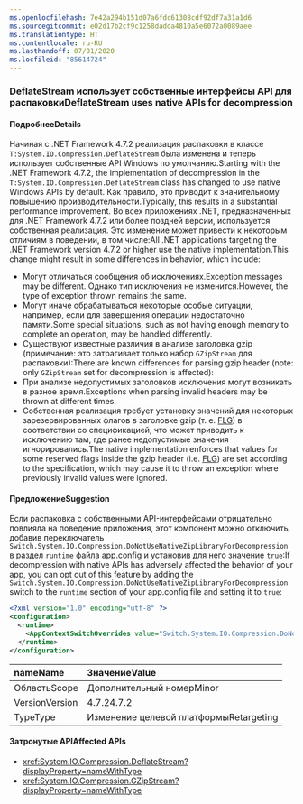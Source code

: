 ```yaml
---
ms.openlocfilehash: 7e42a294b151d07a6fdc61308cdf92df7a31a1d6
ms.sourcegitcommit: e02d17b2cf9c1258dadda4810a5e6072a0089aee
ms.translationtype: HT
ms.contentlocale: ru-RU
ms.lasthandoff: 07/01/2020
ms.locfileid: "85614724"
---
```

### <a name="deflatestream-uses-native-apis-for-decompression"></a><span data-ttu-id="7c999-101">DeflateStream использует собственные интерфейсы API для распаковки</span><span class="sxs-lookup"><span data-stu-id="7c999-101">DeflateStream uses native APIs for decompression</span></span>

#### <a name="details"></a><span data-ttu-id="7c999-102">Подробнее</span><span class="sxs-lookup"><span data-stu-id="7c999-102">Details</span></span>

<span data-ttu-id="7c999-103">Начиная с .NET Framework 4.7.2 реализация распаковки в классе `T:System.IO.Compression.DeflateStream` была изменена и теперь использует собственные API Windows по умолчанию.</span><span class="sxs-lookup"><span data-stu-id="7c999-103">Starting with the .NET Framework 4.7.2, the implementation of decompression in the `T:System.IO.Compression.DeflateStream` class has changed to use native Windows APIs by default.</span></span> <span data-ttu-id="7c999-104">Как правило, это приводит к значительному повышению производительности.</span><span class="sxs-lookup"><span data-stu-id="7c999-104">Typically, this results in a substantial performance improvement.</span></span> <span data-ttu-id="7c999-105">Во всех приложениях .NET, предназначенных для .NET Framework 4.7.2 или более поздней версии, используется собственная реализация. Это изменение может привести к некоторым отличиям в поведении, в том числе:</span><span class="sxs-lookup"><span data-stu-id="7c999-105">All .NET applications targeting the .NET Framework version 4.7.2 or higher use the native implementation.This change might result in some differences in behavior, which include:</span></span>

- <span data-ttu-id="7c999-106">Могут отличаться сообщения об исключениях.</span><span class="sxs-lookup"><span data-stu-id="7c999-106">Exception messages may be different.</span></span> <span data-ttu-id="7c999-107">Однако тип исключения не изменится.</span><span class="sxs-lookup"><span data-stu-id="7c999-107">However, the type of exception thrown remains the same.</span></span>
- <span data-ttu-id="7c999-108">Могут иначе обрабатываться некоторые особые ситуации, например, если для завершения операции недостаточно памяти.</span><span class="sxs-lookup"><span data-stu-id="7c999-108">Some special situations, such as not having enough memory to complete an operation, may be handled differently.</span></span>
- <span data-ttu-id="7c999-109">Существуют известные различия в анализе заголовка gzip (примечание: это затрагивает только набор `GZipStream` для распаковки):</span><span class="sxs-lookup"><span data-stu-id="7c999-109">There are known differences for parsing gzip header (note: only `GZipStream` set for decompression is affected):</span></span>
- <span data-ttu-id="7c999-110">При анализе недопустимых заголовков исключения могут возникать в разное время.</span><span class="sxs-lookup"><span data-stu-id="7c999-110">Exceptions when parsing invalid headers may be thrown at different times.</span></span>
- <span data-ttu-id="7c999-111">Собственная реализация требует установку значений для некоторых зарезервированных флагов в заголовке gzip (т. е. [FLG](http://www.zlib.org/rfc-gzip.html#header-trailer)) в соответствии со спецификацией, что может приводить к исключению там, где ранее недопустимые значения игнорировались.</span><span class="sxs-lookup"><span data-stu-id="7c999-111">The native implementation enforces that values for some reserved flags inside the gzip header (i.e. [FLG](http://www.zlib.org/rfc-gzip.html#header-trailer)) are set according to the specification, which may cause it to throw an exception where previously invalid values were ignored.</span></span>

#### <a name="suggestion"></a><span data-ttu-id="7c999-112">Предложение</span><span class="sxs-lookup"><span data-stu-id="7c999-112">Suggestion</span></span>

<span data-ttu-id="7c999-113">Если распаковка с собственными API-интерфейсами отрицательно повлияла на поведение приложения, этот компонент можно отключить, добавив переключатель `Switch.System.IO.Compression.DoNotUseNativeZipLibraryForDecompression` в раздел `runtime` файла app.config и установив для него значение `true`:</span><span class="sxs-lookup"><span data-stu-id="7c999-113">If decompression with native APIs has adversely affected the behavior of your app, you can opt out of this feature by adding the `Switch.System.IO.Compression.DoNotUseNativeZipLibraryForDecompression` switch to the `runtime` section of your app.config file and setting it to `true`:</span></span>

```xml
<?xml version="1.0" encoding="utf-8" ?>
<configuration>
  <runtime>
    <AppContextSwitchOverrides value="Switch.System.IO.Compression.DoNotUseNativeZipLibraryForDecompression=true" />
  </runtime>
</configuration>
```

| <span data-ttu-id="7c999-114">name</span><span class="sxs-lookup"><span data-stu-id="7c999-114">Name</span></span>    | <span data-ttu-id="7c999-115">Значение</span><span class="sxs-lookup"><span data-stu-id="7c999-115">Value</span></span>       |
|:--------|:------------|
| <span data-ttu-id="7c999-116">Область</span><span class="sxs-lookup"><span data-stu-id="7c999-116">Scope</span></span>   | <span data-ttu-id="7c999-117">Дополнительный номер</span><span class="sxs-lookup"><span data-stu-id="7c999-117">Minor</span></span>       |
| <span data-ttu-id="7c999-118">Version</span><span class="sxs-lookup"><span data-stu-id="7c999-118">Version</span></span> | <span data-ttu-id="7c999-119">4.7.2</span><span class="sxs-lookup"><span data-stu-id="7c999-119">4.7.2</span></span>       |
| <span data-ttu-id="7c999-120">Type</span><span class="sxs-lookup"><span data-stu-id="7c999-120">Type</span></span>    | <span data-ttu-id="7c999-121">Изменение целевой платформы</span><span class="sxs-lookup"><span data-stu-id="7c999-121">Retargeting</span></span> |

#### <a name="affected-apis"></a><span data-ttu-id="7c999-122">Затронутые API</span><span class="sxs-lookup"><span data-stu-id="7c999-122">Affected APIs</span></span>

- <xref:System.IO.Compression.DeflateStream?displayProperty=nameWithType>
- <xref:System.IO.Compression.GZipStream?displayProperty=nameWithType>
